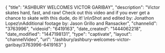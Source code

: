 {
    "title": "ASHBURY WELCOMES VICTOR GARIBAY",
    "description": "Victor skates hard, fast, and raw! Check out this video and if you ever get a chance to skate with this dude, do it! \n\nShot and edited by: Jonathon Lopez\nAdditional footage by: Jason Grillo and Ransacker",
    "channelid": "3763996",
    "videoid": "6419163",
    "date_created": "1444062218",
    "date_modified": "1447198131",
    "type": "captivate",
    "layout": "channelVideo",
    "url": "\/ashbury\/ashbury-welcomes-victor-garibay\/3763996-6419163"
}